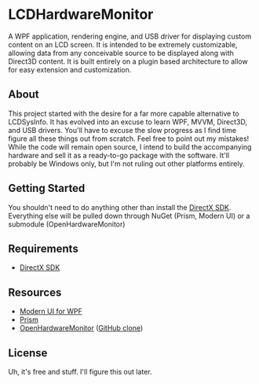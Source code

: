 # LCDHardwareMonitor
A WPF application, rendering engine, and USB driver for displaying custom content on an LCD screen. It is intended to be extremely customizable, allowing data from any conceivable source to be displayed along with Direct3D content. It is built entirely on a plugin based architecture to allow for easy extension and customization.

## About
This project started with the desire for a far more capable alternative to LCDSysInfo. It has evolved into an excuse to learn WPF, MVVM, Direct3D, and USB drivers. You'll have to excuse the slow progress as I find time figure all these things out from scratch. Feel free to point out my mistakes! While the code will remain open source, I intend to build the accompanying hardware and sell it as a ready-to-go package with the software. It'll probably be Windows only, but I'm not ruling out other platforms entirely.

## Getting Started
You shouldn't need to do anything other than install the [DirectX SDK](https://www.microsoft.com/en-us/download/details.aspx?id=6812). Everything else will be pulled down through NuGet (Prism, Modern UI) or a submodule (OpenHardwareMonitor)

## Requirements
* [DirectX SDK](https://www.microsoft.com/en-us/download/details.aspx?id=6812)

## Resources
* [Modern UI for WPF](https://github.com/firstfloorsoftware/mui)
* [Prism](https://msdn.microsoft.com/en-us/library/gg406140.aspx)
* [OpenHardwareMonitor](http://openhardwaremonitor.org/) ([GitHub clone](https://github.com/Sycobob/OpenHardwareMonitor))

## License
Uh, it's free and stuff. I'll figure this out later.
